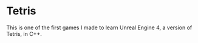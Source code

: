 # Tetris

This is one of the first games I made to learn Unreal Engine 4, a version of Tetris, in C++.
